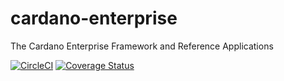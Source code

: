 # cardano-enterprise
The Cardano Enterprise Framework and Reference Applications

[![CircleCI](https://circleci.com/gh/input-output-hk/cardano-enterprise/tree/experiment%2Fbase-network.svg?style=svg&circle-token=1a9dcf544cec8cb581fa377d8524d2854cfb10e9)](https://circleci.com/gh/input-output-hk/cardano-enterprise/tree/experiment%2Fbase-network)
[![Coverage Status](https://coveralls.io/repos/github/input-output-hk/cardano-enterprise/badge.svg?t=J6u0Uo)](https://coveralls.io/github/input-output-hk/cardano-enterprise)
